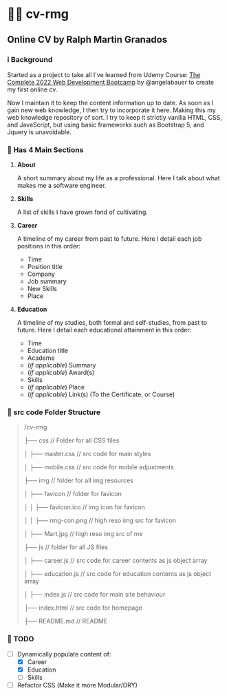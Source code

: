 # :technologist: cv-rmg
## Online CV by Ralph Martin Granados

### :information_source: Background
Started as a project to take all I've learned from Udemy Course: [The Complete 2022 Web Development Bootcamp](https://www.udemy.com/course/the-complete-web-development-bootcamp/) by @angelabauer to create my first online cv.

Now I maintain it to keep the content information up to date. As soon as I gain new web knowledge, I then try to incorporate it here. Making this my web knowledge repository of sort. I try to keep it strictly vanilla HTML, CSS, and JavaScript, but using basic frameworks such as Bootstrap 5, and Jquery is unavoidable.

### :briefcase: Has 4 Main Sections
1. **About**

   A short summary about my life as a professional.
   Here I talk about what makes me a software engineer.

2. **Skills**

   A list of skills I have grown fond of cultivating.

3. **Career**

   A timeline of my career from past to future.
   Here I detail each job positions in this order:
   - Time
   - Position title
   - Company
   - Job summary
   - New Skills
   - Place

4. **Education**

   A timeline of my studies, both formal and self-studies, from past to future.
   Here I detail each educational attainment in this order:
   - Time
   - Education title
   - Academe
   - \(*if applicable*) Summary
   - \(*if applicable*) Award(s)
   - Skills
   - \(*if applicable*) Place
   - \(*if applicable*) Link(s) (To the Certificate, or Course)

### :open_file_folder: src code Folder Structure
> /cv-rmg
>
> ├── css                 // Folder for all CSS files
>
> │  ├── master.css       // src code for main styles
>
> │  ├── mobile.css       // src code for mobile adjustments
>
> ├── img                 // folder for all img resources
>
> │  ├── favicon          // folder for favicon
>
> │  │  ├── favicon.ico   // img icon for favicon
>
> │  │  ├── rmg-con.png   // high reso img src for favicon
>
> │  ├── Mart.jpg         // high reso img src of me
>
> ├── js                  // folder for all JS files
>
> │  ├── career.js        // src code for career contents as js object array
>
> │  ├── education.js     // src code for education contents as js object array
>
> │  ├── index.js         // src code for main site behaviour
>
> ├── index.html          // src code for homepage
>
> ├── README.md           // README

### :pushpin: TODO
- [ ] Dynamically populate content of:
  - [x] Career
  - [x] Education
  - [ ] Skills
- [ ] Refactor CSS (Make it more Modular/DRY)
